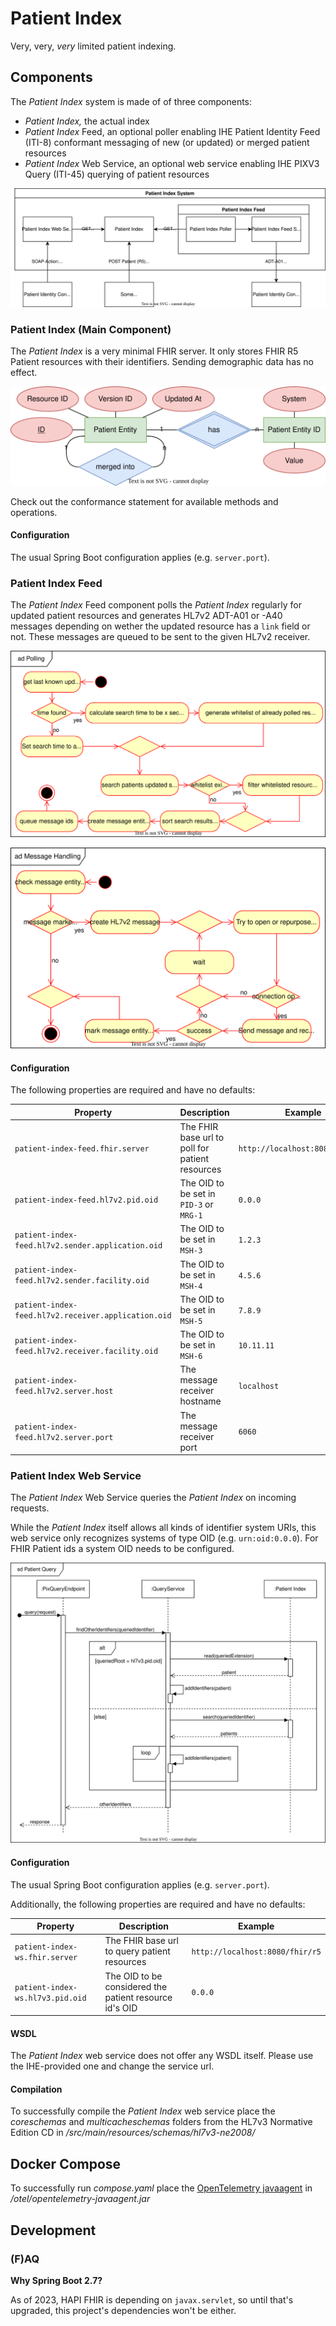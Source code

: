 # Patient Index

Very, very, *very* limited patient indexing.

## Components

The *Patient Index* system is made of of three components:

* *Patient Index,* the actual index
* *Patient Index* Feed, an optional poller enabling IHE Patient Identity Feed (ITI-8) conformant messaging of new (or updated) or merged patient resources
* *Patient Index* Web Service, an optional web service enabling IHE PIXV3 Query (ITI-45) querying of patient resources

![Patient Index Architecture](./architecture.svg)

### Patient Index (Main Component)

The *Patient Index* is a very minimal FHIR server. It only stores FHIR R5 Patient resources with their identifiers. Sending demographic data has no effect.

![Patient Index Entity Relationship Model](./patient-index/erm.svg)

Check out the conformance statement for available methods and operations.

#### Configuration

The usual Spring Boot configuration applies (e.g. `server.port`).

### Patient Index Feed

The *Patient Index* Feed component polls the *Patient Index* regularly for updated patient resources and generates HL7v2 ADT-A01 or -A40 messages depending on wether the updated resource has a `link` field or not. These messages are queued to be sent to the given HL7v2 receiver.

![Patient Index Feed Polling](./patient-index-feed/polling.svg)

![Patient Index Feed Message Handling](./patient-index-feed/message-handling.svg)

#### Configuration

The following properties are required and have no defaults:

|Property|Description|Example|
|---|---|---|
|`patient-index-feed.fhir.server`|The FHIR base url to poll for patient resources|`http://localhost:8080/fhir/r5`|
|`patient-index-feed.hl7v2.pid.oid`|The OID to be set in `PID-3` or `MRG-1`|`0.0.0`|
|`patient-index-feed.hl7v2.sender.application.oid`|The OID to be set in `MSH-3`|`1.2.3`|
|`patient-index-feed.hl7v2.sender.facility.oid`|The OID to be set in `MSH-4`|`4.5.6`|
|`patient-index-feed.hl7v2.receiver.application.oid`|The OID to be set in `MSH-5`|`7.8.9`|
|`patient-index-feed.hl7v2.receiver.facility.oid`|The OID to be set in `MSH-6`|`10.11.11`|
|`patient-index-feed.hl7v2.server.host`|The message receiver hostname|`localhost`|
|`patient-index-feed.hl7v2.server.port`|The message receiver port|`6060`|

### Patient Index Web Service

The *Patient Index* Web Service queries the *Patient Index* on incoming requests.

While the *Patient Index* itself allows all kinds of identifier system URIs, this web service only recognizes systems of type OID (e.g. `urn:oid:0.0.0`). For FHIR Patient ids a system OID needs to be configured.

![Patient Index Web Service Query Sequence](./patient-index-ws/sequence.svg)

#### Configuration

The usual Spring Boot configuration applies (e.g. `server.port`).

Additionally, the following properties are required and have no defaults:

|Property|Description|Example|
|---|---|---|
|`patient-index-ws.fhir.server`|The FHIR base url to query patient resources|`http://localhost:8080/fhir/r5`|
|`patient-index-ws.hl7v3.pid.oid`|The OID to be considered the patient resource id's OID|`0.0.0`|

#### WSDL

The *Patient Index* web service does not offer any WSDL itself. Please use the IHE-provided one and change the service url.

#### Compilation

To successfully compile the *Patient Index* web service place the *coreschemas* and *multicacheschemas* folders from the HL7v3 Normative Edition CD in */src/main/resources/schemas/hl7v3-ne2008/*

## Docker Compose

To successfully run *compose.yaml* place the [OpenTelemetry javaagent](https://github.com/open-telemetry/opentelemetry-java-instrumentation/releases) in */otel/opentelemetry-javaagent.jar*

## Development

### (F)AQ

**Why Spring Boot 2.7?**

As of 2023, HAPI FHIR is depending on `javax.servlet`, so until that's upgraded, this project's dependencies won't be either.
